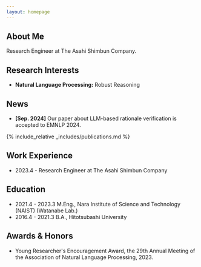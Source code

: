 ```yaml
---
layout: homepage
---
```


## About Me

Research Engineer at The Asahi Shimbun Company.

## Research Interests

- **Natural Language Processing:** Robust Reasoning

## News

- **[Sep. 2024]** Our paper about LLM-based rationale verification is accepted to EMNLP 2024.

{% include_relative _includes/publications.md %}

<!--
{% include_relative _includes/services.md %}
-->

## Work Experience
- 2023.4 - Research Engineer at The Asahi Shimbun Company

## Education
- 2021.4 - 2023.3 M.Eng., Nara Institute of Science and Technology (NAIST) (Watanabe Lab.)
- 2016.4 - 2021.3 B.A., Hitotsubashi University

## Awards & Honors
- Young Researcher's Encouragement Award, the 29th Annual Meeting of the Association of Natural Language Processing, 2023.
